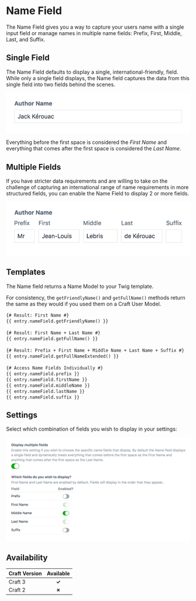 # Name Field

The Name Field gives you a way to capture your users name with a single input field or manage names in multiple name fields: Prefix, First, Middle, Last, and Suffix.

## Single Field

The Name Field defaults to display a single, international-friendly, field. While only a single field displays, the Name field captures the data from this single field into two fields behind the scenes.

![Name Field - Short Version](./../images/fields/sprout-name-single.png) 

Everything before the first space is considered the _First Name_ and everything that comes after the first space is considered the _Last Name_. 

## Multiple Fields

If you have stricter data requirements and are willing to take on the challenge of capturing an international range of name requirements in more structured fields, you can enable the Name Field to display 2 or more fields.

![Name Field - Long Version](./../images/fields/sprout-name-multiple.png)

## Templates

The Name field returns a Name Model to your Twig template.

For consistency, the `getFriendlyName()` and `getFullName()` methods return the same as they would if you used them on a Craft User Model.

``` twig
{# Result: First Name #}
{{ entry.nameField.getFriendlyName() }}

{# Result: First Name + Last Name #}
{{ entry.nameField.getFullName() }}

{# Result: Prefix + First Name + Middle Name + Last Name + Suffix #}
{{ entry.nameField.getFullNameExtended() }}

{# Access Name Fields Individually #}
{{ entry.nameField.prefix }}
{{ entry.nameField.firstName }}
{{ entry.nameField.middleName }}
{{ entry.nameField.lastName }}
{{ entry.nameField.suffix }}
```

## Settings

Select which combination of fields you wish to display in your settings:

![Name Field - Settings](./../images/fields/sprout-name-field-settings.png) 

## Availability

| Craft Version | Available |
|:------------- |:---------:|
| Craft 3       | **✓** |
| Craft 2       | **✗** |